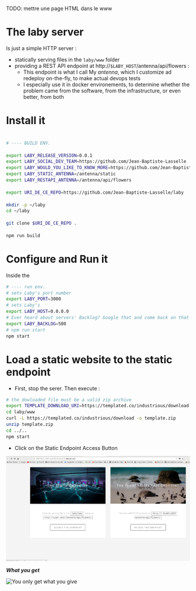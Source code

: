 TODO:  mettre une page HTML dans le www

# The laby server

Is just a simple HTTP server :

* statically serving files in the `laby/www` folder
* providing a REST API endpoint at http://`$LABY_HOST`/antenna/api/flowers :
  * This endpoint is what I call My _antenna_, which I customize ad redeploy on-the-fly, to make actual devops tests
  * I especially use it in docker environements, to determine whether the problem came from the software, from the infrastructure, or even better, from both


# Install it

<!-- https://parceljs.org/getting_started.html -->



```bash

# ---- BUILD ENV.

export LABY_RELEASE_VERSION=0.0.1
export LABY_SOCIAL_DEV_TEAM=https://github.com/Jean-Baptiste-Lasselle
export LABY_WOULD_YOU_LIKE_TO_KNOW_MORE=https://github.com/Jean-Baptiste-Lasselle/laby/readme
export LABY_STATIC_ANTENNA=/antenna/static
export LABY_RESTAPI_ANTENNA=/antenna/api/flowers

export URI_DE_CE_REPO=https://github.com/Jean-Baptiste-Lasselle/laby

mkdir -p ~/laby
cd ~/laby

git clone $URI_DE_CE_REPO .

npm run build

```


# Configure and Run it

Inside the

```bash
# ---- run env.
# sets Laby's port number
export LABY_PORT=3000
# sets Laby's
export LABY_HOST=0.0.0.0
# Ever heard about servers' Backlog? Google that and come back on that config param
export LABY_BACKLOG=500
# npm run start
npm start
```

# Load a static website to the static endpoint

* First, stop the serer. Then execute : 

```bash
# the dowloaded file must be a valid zip archive
export TEMPLATE_DOWNLOAD_URI=https://templated.co/industrious/download
cd laby/www
curl -L https://templated.co/industrious/download -o template.zip
unzip template.zip
cd ../..
npm start
```

* Click on the Static Endpoint Access Button

![Click on the Static Endpoint Access Button](https://github.com/Jean-Baptiste-Lasselle/laby/raw/master/documentation/images/CLICK_THE_STATIC_ENDPOINT_ACCESS_BUTTON_ON_HOMEPAGE_2019-03-28%2013-17-04.png)


**_What you get_**

![You only get what you give](https://github.com/Jean-Baptiste-Lasselle/laby/raw/master/documentation/images/LABY_EXAMPLE_STATIC_ENDPOINT_LOADED_2019-03-28)

<!--
![screeshow 3](ccc)
-->
